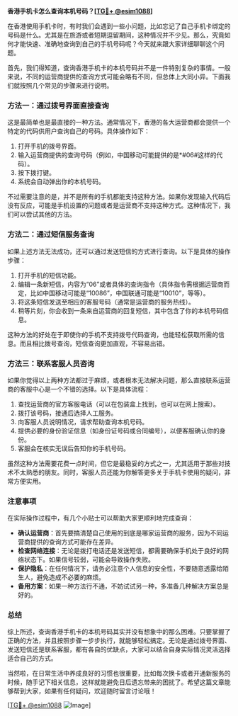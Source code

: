 **香港手机卡怎么查询本机号码？[[TG💪+ @esim1088](https://t.me/s/esim1088)]**

在香港使用手机卡时，有时我们会遇到一些小问题，比如忘记了自己手机卡绑定的号码是什么。尤其是在旅游或者短期逗留期间，这种情况并不少见。那么，究竟如何才能快速、准确地查询到自己的手机号码呢？今天就来跟大家详细聊聊这个问题。

首先，我们得知道，查询香港手机卡的本机号码并不是一件特别复杂的事情。一般来说，不同的运营商提供的查询方式可能会略有不同，但总体上大同小异。下面我们就按照几个常见的步骤来进行说明。

### 方法一：通过拨号界面直接查询

这是最简单也是最直接的一种方法。通常情况下，香港的各大运营商都会提供一个特定的代码供用户查询自己的号码。具体操作如下：

1. 打开手机的拨号界面。
2. 输入运营商提供的查询号码（例如，中国移动可能提供的是*#06#这样的代码）。
3. 按下拨打键。
4. 系统会自动弹出你的本机号码。

不过需要注意的是，并不是所有的手机都能支持这种方法。如果你发现输入代码后没有反应，可能是手机设置的问题或者是运营商不支持这种方式。这种情况下，我们可以尝试其他的方法。

### 方法二：通过短信服务查询

如果上述方法无法成功，还可以通过发送短信的方式进行查询。以下是具体的操作步骤：

1. 打开手机的短信功能。
2. 编辑一条新短信，内容为“06”或者具体的查询指令（具体指令需根据运营商而定，比如中国移动可能是“10086”，中国联通可能是“10010”，等等）。
3. 将这条短信发送至相应的客服号码（通常是运营商的服务热线）。
4. 稍等片刻，你会收到一条来自运营商的回复短信，其中包含了你的本机号码信息。

这种方法的好处在于即使你的手机不支持拨号代码查询，也能轻松获取所需的信息。而且相比拨号查询，短信查询更加直观，不容易出错。

### 方法三：联系客服人员咨询

如果你觉得以上两种方法都过于麻烦，或者根本无法解决问题，那么直接联系运营商的客服中心是一个不错的选择。以下是具体流程：

1. 查找运营商的官方客服电话（可以在包装盒上找到，也可以在网上搜索）。
2. 拨打该号码，接通后选择人工服务。
3. 向客服人员说明情况，请求帮助查询本机号码。
4. 提供必要的身份验证信息（如身份证号码或合同编号），以便客服确认你的身份。
5. 客服会在核实无误后告知你的手机号码。

虽然这种方法需要花费一点时间，但它是最稳妥的方式之一，尤其适用于那些对技术不太熟悉的朋友。同时，客服人员还能为你解答更多关于手机卡使用的疑问，非常方便实用。

### 注意事项

在实际操作过程中，有几个小贴士可以帮助大家更顺利地完成查询：

- **确认运营商**：首先要搞清楚自己使用的到底是哪家运营商的服务，因为不同运营商提供的查询方式可能存在差异。
- **检查网络连接**：无论是拨打电话还是发送短信，都需要确保手机处于良好的网络状态下。如果信号较弱，可能会导致操作失败。
- **保护隐私**：在任何情况下，请务必注意个人信息的安全性，不要随意透露给陌生人，避免造成不必要的麻烦。
- **备用方案**：如果一种方法行不通，不妨试试另一种，多准备几种解决方案总是好的。

### 总结

综上所述，查询香港手机卡的本机号码其实并没有想象中的那么困难。只要掌握了正确的方法，并且按照步骤一步步执行，就能够轻松搞定。无论是通过拨号界面、发送短信还是联系客服，都有各自的优缺点，大家可以结合自身实际情况灵活选择适合自己的方式。

当然啦，在日常生活中养成良好的习惯也很重要，比如每次换卡或者开通新服务的时候，随手记下相关信息，这样就能避免日后遗忘带来的困扰了。希望这篇文章能够帮到大家，如果有任何疑问，欢迎随时留言讨论哦！

[[TG💪+ @esim1088](https://t.me/s/esim1088) ![Image](https://i.postimg.cc/4NQfJmqS/Snipaste-2025-05-13-00-14-12.png)]